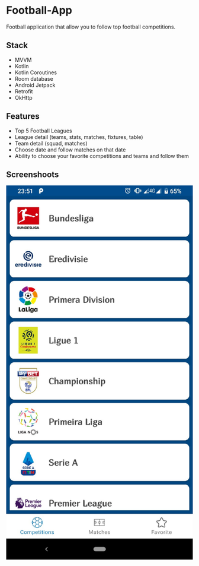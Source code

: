 # Football-App
Football application that allow you to follow top football competitions.

## Stack
- MVVM
- Kotlin
- Kotlin Coroutines
- Room database
- Android Jetpack
- Retrofit
- OkHttp

## Features
- Top 5 Football Leagues
- League detail (teams, stats, matches, fixtures, table)
- Team detail (squad, matches)
- Choose date and follow matches on that date
- Ability to choose your favorite competitions and teams and follow them

## Screenshoots
![Alt text](/Screenshots/competition_list.jpg "Competition List")
